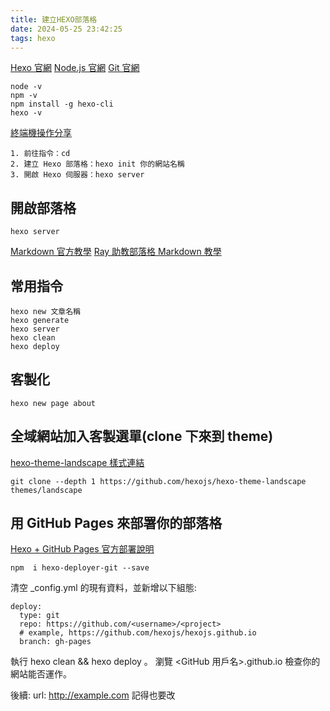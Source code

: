 ```yaml
---
title: 建立HEXO部落格
date: 2024-05-25 23:42:25
tags: hexo
---
```

[Hexo 官網](https://hexo.io/zh-tw/)
[Node.js 官網](https://nodejs.org/en)
[Git 官網](https://git-scm.com/)

```
node -v
npm -v
npm install -g hexo-cli
hexo -v
```

[終端機操作分享](https://w3c.hexschool.com/git/8dc4619b)

```
1. 前往指令：cd 
2. 建立 Hexo 部落格：hexo init 你的網站名稱
3. 開啟 Hexo 伺服器：hexo server
```

開啟部落格
---
```
hexo server
```

[Markdown 官方教學](https://markdown.tw/)
[Ray 助教部落格 Markdown 教學](https://israynotarray.com/other/20191111/1875438261/)


常用指令
---
```
hexo new 文章名稱
hexo generate
hexo server
hexo clean
hexo deploy
```

客製化
---
```
hexo new page about
```

全域網站加入客製選單(clone 下來到 theme)
---
[hexo-theme-landscape 樣式連結](https://github.com/hexojs/hexo-theme-landscape)
```
git clone --depth 1 https://github.com/hexojs/hexo-theme-landscape themes/landscape
```





用 GitHub Pages 來部署你的部落格
---
[Hexo + GitHub Pages 官方部署說明](https://hexo.io/zh-tw/docs/github-pages#%E4%B8%80%E9%8D%B5%E9%83%A8%E5%B1%AC)
```
npm  i hexo-deployer-git --save
```
清空 _config.yml 的現有資料，並新增以下組態:
```
deploy:
  type: git
  repo: https://github.com/<username>/<project>
  # example, https://github.com/hexojs/hexojs.github.io
  branch: gh-pages
```
執行 hexo clean && hexo deploy 。
瀏覽 <GitHub 用戶名>.github.io 檢查你的網站能否運作。

後續:
url: http://example.com 記得也要改